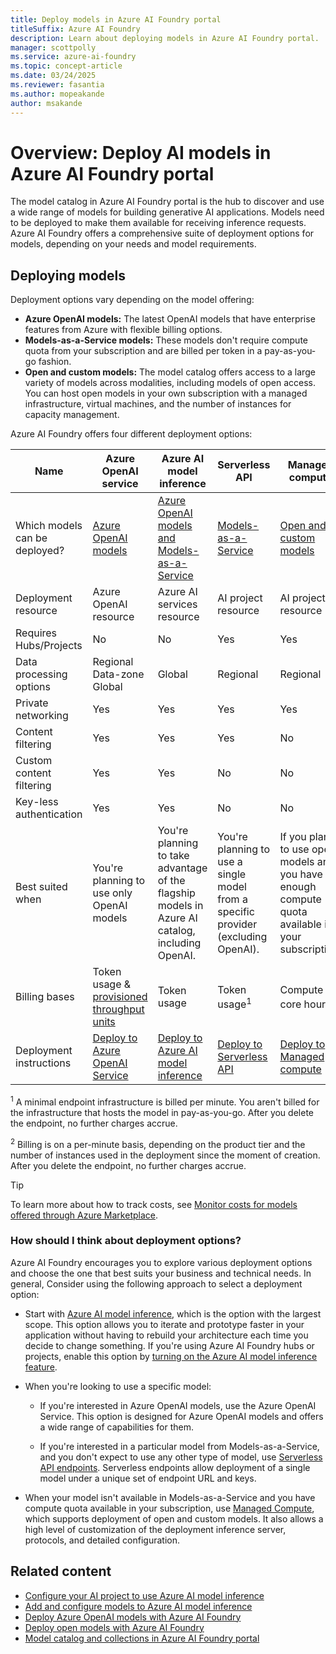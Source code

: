 ```yaml
---
title: Deploy models in Azure AI Foundry portal
titleSuffix: Azure AI Foundry
description: Learn about deploying models in Azure AI Foundry portal.
manager: scottpolly
ms.service: azure-ai-foundry
ms.topic: concept-article
ms.date: 03/24/2025
ms.reviewer: fasantia
ms.author: mopeakande
author: msakande
---
```


# Overview: Deploy AI models in Azure AI Foundry portal

The model catalog in Azure AI Foundry portal is the hub to discover and use a wide range of models for building generative AI applications. Models need to be deployed to make them available for receiving inference requests. Azure AI Foundry offers a comprehensive suite of deployment options for models, depending on your needs and model requirements.

## Deploying models

Deployment options vary depending on the model offering:

* **Azure OpenAI models:** The latest OpenAI models that have enterprise features from Azure with flexible billing options.
* **Models-as-a-Service models:** These models don't require compute quota from your subscription and are billed per token in a pay-as-you-go fashion. 
* **Open and custom models:** The model catalog offers access to a large variety of models across modalities, including models of open access. You can host open models in your own subscription with a managed infrastructure, virtual machines, and the number of instances for capacity management.

Azure AI Foundry offers four different deployment options:

|Name                           | Azure OpenAI service | Azure AI model inference | Serverless API | Managed compute |
|-------------------------------|----------------------|-------------------|----------------|-----------------|
| Which models can be deployed? | [Azure OpenAI models](../../ai-services/openai/concepts/models.md)        | [Azure OpenAI models and Models-as-a-Service](../../ai-foundry/model-inference/concepts/models.md) | [Models-as-a-Service](../how-to/model-catalog-overview.md#content-safety-for-models-deployed-via-serverless-apis) | [Open and custom models](../how-to/model-catalog-overview.md#availability-of-models-for-deployment-as-managed-compute) |
| Deployment resource           | Azure OpenAI resource | Azure AI services resource | AI project resource | AI project resource |
| Requires Hubs/Projects        | No | No | Yes | Yes |
| Data processing options       | Regional <br /> Data-zone  <br /> Global | Global | Regional | Regional |
| Private networking            | Yes | Yes | Yes | Yes |
| Content filtering             | Yes | Yes | Yes | No  |
| Custom content filtering      | Yes | Yes | No  | No  |
| Key-less authentication       | Yes | Yes | No  | No  |
| Best suited when              | You're planning to use only OpenAI models | You're planning to take advantage of the flagship models in Azure AI catalog, including OpenAI. | You're planning to use a single model from a specific provider (excluding OpenAI). | If you plan to use open models and you have enough compute quota available in your subscription. |
| Billing bases                 | Token usage & [provisioned throughput units](../../ai-services/openai/concepts/provisioned-throughput.md)        | Token usage       | Token usage<sup>1</sup>      | Compute core hours<sup>2</sup> |
| Deployment instructions       | [Deploy to Azure OpenAI Service](../how-to/deploy-models-openai.md) | [Deploy to Azure AI model inference](../model-inference/how-to/create-model-deployments.md) | [Deploy to Serverless API](../how-to/deploy-models-serverless.md) | [Deploy to Managed compute](../how-to/deploy-models-managed.md) |

<sup>1</sup> A minimal endpoint infrastructure is billed per minute. You aren't billed for the infrastructure that hosts the model in pay-as-you-go. After you delete the endpoint, no further charges accrue.

<sup>2</sup> Billing is on a per-minute basis, depending on the product tier and the number of instances used in the deployment since the moment of creation. After you delete the endpoint, no further charges accrue.

> [!TIP]
> To learn more about how to track costs, see [Monitor costs for models offered through Azure Marketplace](../how-to/costs-plan-manage.md#monitor-costs-for-models-offered-through-the-azure-marketplace).

### How should I think about deployment options?

Azure AI Foundry encourages you to explore various deployment options and choose the one that best suits your business and technical needs. In general, Consider using the following approach to select a deployment option:

* Start with [Azure AI model inference](../../ai-foundry/model-inference/overview.md), which is the option with the largest scope. This option allows you to iterate and prototype faster in your application without having to rebuild your architecture each time you decide to change something. If you're using Azure AI Foundry hubs or projects, enable this option by [turning on the Azure AI model inference feature](../model-inference/how-to/quickstart-ai-project.md#configure-the-project-to-use-azure-ai-model-inference).

* When you're looking to use a specific model:

   * If you're interested in Azure OpenAI models, use the Azure OpenAI Service. This option is designed for Azure OpenAI models and offers a wide range of capabilities for them.

   * If you're interested in a particular model from Models-as-a-Service, and you don't expect to use any other type of model, use [Serverless API endpoints](../how-to/deploy-models-serverless.md). Serverless endpoints allow deployment of a single model under a unique set of endpoint URL and keys.

* When your model isn't available in Models-as-a-Service and you have compute quota available in your subscription, use [Managed Compute](../how-to/deploy-models-managed.md), which supports deployment of open and custom models. It also allows a high level of customization of the deployment inference server, protocols, and detailed configuration.


## Related content

* [Configure your AI project to use Azure AI model inference](../../ai-foundry/model-inference/how-to/quickstart-ai-project.md)
* [Add and configure models to Azure AI model inference](../model-inference/how-to/create-model-deployments.md)
* [Deploy Azure OpenAI models with Azure AI Foundry](../how-to/deploy-models-openai.md)
* [Deploy open models with Azure AI Foundry](../how-to/deploy-models-managed.md)
* [Model catalog and collections in Azure AI Foundry portal](../how-to/model-catalog-overview.md)
